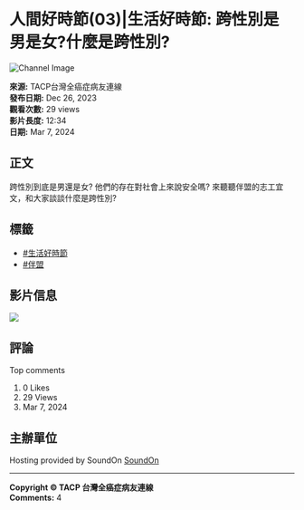 # 人間好時節(03)|生活好時節: 跨性別是男是女?什麼是跨性別?

![Channel Image](https://i.ytimg.com/an/pLdCfOtjFHMonEgbbtQi7Q/featured_channel.jpg?v=6181055f)

**來源:** TACP台灣全癌症病友連線  
**發布日期:** Dec 26, 2023  
**觀看次數:** 29 views  
**影片長度:** 12:34  
**日期:** Mar 7, 2024  

## 正文

跨性別到底是男還是女? 他們的存在對社會上來說安全嗎? 來聽聽伴盟的志工宜文，和大家談談什麼是跨性別?

## 標籤  

- [#生活好時節](https://www.youtube.com/results?search_query=%23%E7%94%9F%E6%B4%BB%E5%A5%BD%E6%99%82%E7%AF%80) 
- [#伴盟](https://www.youtube.com/results?search_query=%23%E4%BC%B4%E7%9B%9F) 

## 影片信息

[![](https://yt3.ggpht.com/l8lNwAU0omBE5JBxk0GyeIvpI1DwML8sFKdUKqT1d9NIgUlLgiqL_wgiRiUbZRcdPgjAWpm-AyU=s48-c-k-c0x00ffffff-no-rj)](https://www.youtube.com/@tacp754)

## 評論

Top comments

1. 0 Likes  
2. 29 Views  
3. Mar 7, 2024 

## 主辦單位

Hosting provided by SoundOn [SoundOn](https://www.soundon.fm/)

---

**Copyright © TACP 台灣全癌症病友連線**  
**Comments:** 4